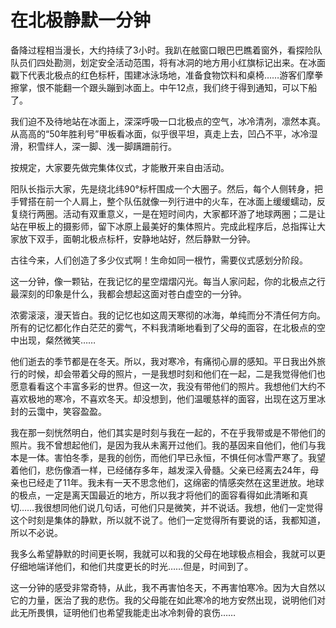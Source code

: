 # 在北极静默一分钟

备降过程相当漫长，大约持续了3小时。我趴在舷窗口眼巴巴瞧着窗外，看探险队队员们四处勘测，划定安全活动范围，将有冰洞的地方用小红旗标记出来。在冰面戳下代表北极点的红色标杆，围建冰泳场地，准备食物饮料和桌椅……游客们摩拳擦掌，恨不能翻一个跟头蹦到冰面上。中午12点，我们终于得到通知，可以下船了。 

我们迫不及待地站在冰面上，深深呼吸一口北极点的空气，冰冷清冽，凛然本真。从高高的“50年胜利号”甲板看冰面，似乎很平坦，真走上去，凹凸不平，冰冷湿滑，积雪绊人，深一脚、浅一脚蹒跚前行。 

按規定，大家要先做完集体仪式，才能散开来自由活动。 

阳队长指示大家，先是绕北纬90°标杆围成一个大圈子。然后，每个人侧转身，把手臂搭在前一个人肩上，整个队伍就像一列行进中的火车，在冰面上缓缓蠕动，反复绕行两圈。活动有双重意义，一是在短时间内，大家都环游了地球两圈；二是让站在甲板上的摄影师，留下冰原上最美好的集体照片。完成此程序后，总指挥让大家放下双手，面朝北极点标杆，安静地站好，然后静默一分钟。 

古往今来，人们创造了多少仪式啊！生命如同一根竹，需要仪式感划分阶段。 

这一分钟，像一颗钻，在我记忆的星空熠熠闪光。每当人家问起，你的北极点之行最深刻的印象是什么，我都会想起这面对苍白虚空的一分钟。 

浓雾滚滚，漫天皆白。我的记忆也如这周天寒彻的冰海，单纯而分不清任何方向。所有的记忆都化作白茫茫的雾气，不料我清晰地看到了父母的面容，在北极点的空中出现，粲然微笑…… 

他们逝去的季节都是在冬天。所以，我对寒冷，有痛彻心扉的感知。平日我出外旅行的时候，却会带着父母的照片，一是我想时刻和他们在一起，二是我觉得他们也愿意看看这个丰富多彩的世界。但这一次，我没有带他们的照片。我想他们大约不喜欢极地的寒冷，不喜欢冬天。却没想到，他们温暖慈祥的面容，出现在这万里冰封的云霭中，笑容盈盈。 

我在那一刻恍然明白，他们其实是时刻与我在一起的，不在乎我带或是不带他们的照片。我不曾想起他们，是因为我从未离开过他们。我的基因来自他们，他们与我本是一体。害怕冬季，是我的创伤，而他们早已永恒，不惧任何冰雪严寒了。我望着他们，悲伤像酒一样，已经储存多年，越发深入骨髓。父亲已经离去24年，母亲也已经走了11年。我未有一天不思念他们，这绵密的情感突然在这里迸放。地球的极点，一定是离天国最近的地方，所以我才将他们的面容看得如此清晰和真切……我很想同他们说几句话，可他们只是微笑，并不说话。我想，他们一定觉得这个时刻是集体的静默，所以就不说了。他们一定觉得所有要说的话，我都知道，所以不必说。 

我多么希望静默的时间更长啊，我就可以和我的父母在地球极点相会，我就可以更仔细地端详他们，和他们共度更长的时光……但是，时间到了。 

这一分钟的感受非常奇特，从此，我不再害怕冬天，不再害怕寒冷。因为大自然以它的力量，医治了我的悲伤。我的父母能在如此寒冷的地方安然出现，说明他们对此无所畏惧，证明他们也希望我能走出冰冷刺骨的哀伤……